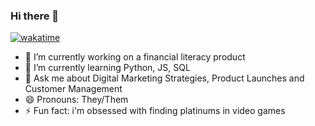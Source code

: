 ### Hi there 👋

[![wakatime](https://wakatime.com/badge/user/f80855fa-72d3-403a-af3e-4c0bc5f38d7c.svg)](https://wakatime.com/@f80855fa-72d3-403a-af3e-4c0bc5f38d7c)

- 🔭 I’m currently working on a financial literacy product
- 🌱 I’m currently learning Python, JS, SQL
- 💬 Ask me about Digital Marketing Strategies, Product Launches and Customer Management
- 😄 Pronouns: They/Them
- ⚡ Fun fact: i'm obsessed with finding platinums in video games 






